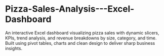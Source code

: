 # Pizza-Sales-Analysis---Excel-Dashboard
An interactive Excel dashboard visualizing pizza sales with dynamic slicers, KPIs, trend analysis, and revenue breakdowns by size, category, and time. Built using pivot tables, charts and clean design to deliver sharp business insights.
